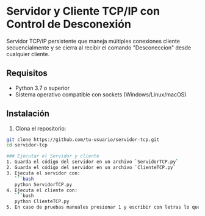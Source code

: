 # Servidor y Cliente TCP/IP con Control de Desconexión

Servidor TCP/IP persistente que maneja múltiples conexiones cliente secuencialmente y se cierra al recibir el comando "Desconeccion" desde cualquier cliente.


## Requisitos
- Python 3.7 o superior
- Sistema operativo compatible con sockets (Windows/Linux/macOS)

## Instalación
1. Clona el repositorio:
```bash
git clone https://github.com/tu-usuario/servidor-tcp.git
cd servidor-tcp

### Ejecutar el Servidor y cliente
1. Guarda el código del servidor en un archivo `ServidorTCP.py`
2. Guarda el código del servidor en un archivo `ClienteTCP.py`
3. Ejecuta el servidor con:
   ```bash
   python ServidorTCP.py
4. Ejecuta el cliente con:
   ```bash
   python ClienteTCP.py
5. En caso de pruebas manuales presionar 1 y escribir con letras lo que se desea probar